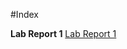 #Index

**Lab Report 1**
[Lab Report 1](https://cqrnik.github.io/cse15l-lab-reports/lab-report-1-week-0.html)


